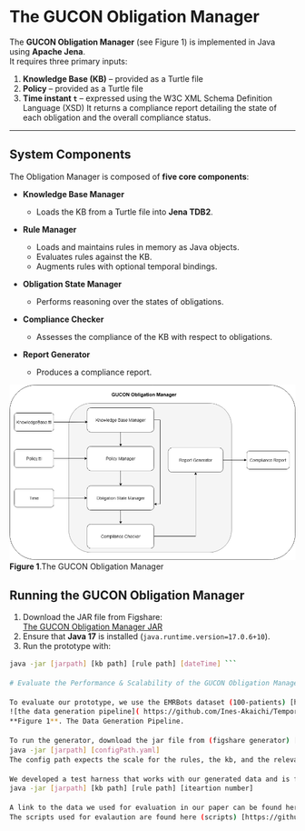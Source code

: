 # The GUCON Obligation Manager 

The **GUCON Obligation Manager** (see Figure 1) is implemented in Java using **Apache Jena**.  
It requires three primary inputs:  

1. **Knowledge Base (KB)** – provided as a Turtle file  
2. **Policy** – provided as a Turtle file  
3. **Time instant `t`** – expressed using the W3C XML Schema Definition Language (XSD)
It returns a compliance report detailing the state of each obligation and the overall compliance status.  
---
## System Components  

The Obligation Manager is composed of **five core components**:  

- **Knowledge Base Manager**  
  - Loads the KB from a Turtle file into **Jena TDB2**.  

- **Rule Manager**  
  - Loads and maintains rules in memory as Java objects.  
  - Evaluates rules against the KB.  
  - Augments rules with optional temporal bindings.  

- **Obligation State Manager**  
  - Performs reasoning over the states of obligations.  

- **Compliance Checker**  
  - Assesses the compliance of the KB with respect to obligations.  

- **Report Generator**  
  - Produces a compliance report.  

![the gucon obligation manager](https://github.com/Ines-Akaichi/Temporal-GUCON/blob/main/obligation-diagram-component.png) 
**Figure 1**.The GUCON Obligation Manager 

## Running the GUCON Obligation Manager  

1. Download the JAR file from Figshare:  
[The GUCON Obligation Manager JAR](https://figshare.com/articles/software/The_GUCON_Obligation_Manager/29941160?file=57285929)  
2. Ensure that **Java 17** is installed (`java.runtime.version=17.0.6+10`).  
3. Run the prototype with:
   
```bash
java -jar [jarpath] [kb path] [rule path] [dateTime] ```

# Evaluate the Performance & Scalability of the GUCON Obligation Manager 

To evaluate our prototype, we use the EMRBots dataset (100-patients) [https://figshare.com/articles/dataset/A_100-patient_database/7040039?file=12941135] with 100 patients. The dataset is converted to an RDF graph using RMLMapper and mapping rules. The input graph is then fed to our generator (Figure 2). 
![the data generation pipeline]( https://github.com/Ines-Akaichi/Temporal-GUCON/blob/main/data-generation-pipeline.png) 
**Figure 1**. The Data Generation Pipeline. 

To run the generator, download the jar file from (figshare generator) [https://figshare.com/articles/software/Evaluation_of_the_GUCON_Obligation_Manager/29941226]. Run the prototpye using the following java command: 
java -jar [jarpath] [configPath.yaml] 
The config path expects the scale for the rules, the kb, and the relevant input time, among other things (figshare config)[https://figshare.com/articles/software/Evaluation_of_the_GUCON_Obligation_Manager/29941226].

We developed a test harness that works with our generated data and is found here (figshare test) [https://figshare.com/articles/software/Evaluation_of_the_GUCON_Obligation_Manager/29941226]. To run the test harness, download the jar file and run the prototpye using the following java command: 
java -jar [jarpath] [kb path] [rule path] [iteartion number]

A link to the data we used for evaluation in our paper can be found here (figshare data)[https://figshare.com/articles/dataset/RDF_Data_For_the_EMRBots_Dataset/29941235].
The scripts used for evalaution are found here (scripts) [https://github.com/Ines-Akaichi/Temporal-GUCON/tree/main/scripts].
